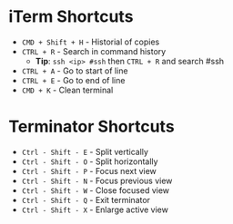 # iTerm Shortcuts

* `CMD + Shift + H` - Historial of copies
* `CTRL + R` - Search in command history
  * __Tip__: `ssh <ip> #ssh` then `CTRL + R` and search #ssh
* `CTRL + A` - Go to start of line
* `CTRL + E` - Go to end of line
* `CMD + K` - Clean terminal


# Terminator Shortcuts

* `Ctrl - Shift - E` - Split vertically
* `Ctrl - Shift - O` - Split horizontally
* `Ctrl - Shift - P` - Focus next view
* `Ctrl - Shift - N` - Focus previous view
* `Ctrl - Shift - W` - Close focused view
* `Ctrl - Shift - Q` - Exit terminator
* `Ctrl - Shift - X` - Enlarge active view
